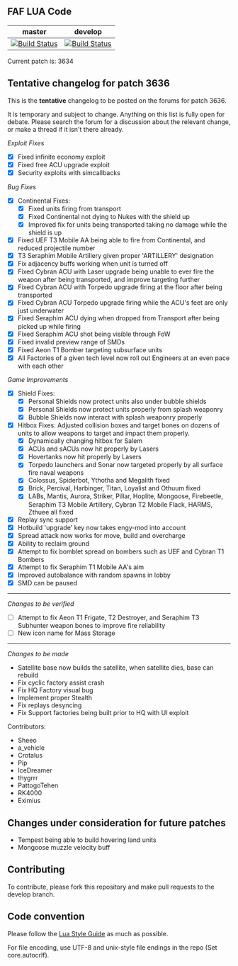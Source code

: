 FAF LUA Code
------------
master|develop
 ------------ | -------------
[![Build Status](https://travis-ci.org/FAForever/fa.svg?branch=master)](https://travis-ci.org/FAForever/fa) | [![Build Status](https://travis-ci.org/FAForever/fa.svg?branch=develop)](https://travis-ci.org/FAForever/fa)

Current patch is: 3634


**Tentative** changelog for patch 3636
--------------------------------------

This is the **tentative** changelog to be posted on the forums for patch
3636.

It is temporary and subject to change. Anything on this list is fully open for
debate.  Please search the forum for a discussion about the relevant change, or
make a thread if it isn't there already.


*Exploit Fixes*
- [X] Fixed infinite economy exploit
- [X] Fixed free ACU upgrade exploit
- [X] Security exploits with simcallbacks

*Bug Fixes*
- [X] Continental Fixes:
    - [X] Fixed units firing from transport
    - [X] Fixed Continental not dying to Nukes with the shield up
    - [X] Improved fix for units being transported taking no damage while the shield is up
- [X] Fixed UEF T3 Mobile AA being able to fire from Continental, and reduced projectile number
- [X] T3 Seraphim Mobile Artillery given proper 'ARTILLERY' designation
- [X] Fix adjacency buffs working when unit is turned off
- [X] Fixed Cybran ACU with Laser upgrade being unable to ever fire the weapon after being transported, and improve targeting further
- [X] Fixed Cybran ACU with Torpedo upgrade firing at the floor after being transported
- [X] Fixed Cybran ACU Torpedo upgrade firing while the ACU's feet are only just underwater
- [X] Fixed Seraphim ACU dying when dropped from Transport after being picked up while firing
- [X] Fixed Seraphim ACU shot being visible through FoW
- [X] Fixed invalid preview range of SMDs
- [X] Fixed Aeon T1 Bomber targeting subsurface units
- [X] All Factories of a given tech level now roll out Engineers at an even pace with each other

*Game Improvements*
- [X] Shield Fixes:
    - [X] Personal Shields now protect units also under bubble shields
    - [X] Personal Shields now protect units properly from splash weaponry
    - [X] Bubble Shields now interact with splash weaponry properly
- [X] Hitbox Fixes: Adjusted collision boxes and target bones on dozens of units to allow weapons to target and impact them properly.
    - [X] Dynamically changing hitbox for Salem
    - [X] ACUs and sACUs now hit properly by Lasers
    - [X] Hovertanks now hit properly by Lasers
    - [X] Torpedo launchers and Sonar now targeted properly by all surface fire naval weapons
    - [X] Colossus, Spiderbot, Ythotha and Megalith fixed
    - [X] Brick, Percival, Harbinger, Titan, Loyalist and Othuum fixed
    - [X] LABs, Mantis, Aurora, Striker, Pillar, Hoplite, Mongoose, Firebeetle, Seraphim T3 Mobile Artillery, Cybran T2 Mobile Flack, HARMS, Zthuee all fixed
- [X] Replay sync support
- [X] Hotbuild 'upgrade' key now takes engy-mod into account
- [X] Spread attack now works for move, build and overcharge
- [X] Ability to reclaim ground
- [X] Attempt to fix bomblet spread on bombers such as UEF and Cybran T1 Bombers
- [X] Attempt to fix Seraphim T1 Mobile AA's aim
- [X] Improved autobalance with random spawns in lobby
- [X] SMD can be paused

----------------------------------
*Changes to be verified*
- [ ] Attempt to fix Aeon T1 Frigate, T2 Destroyer, and Seraphim T3 Subhunter weapon bones to improve fire reliability
- [ ] New icon name for Mass Storage

----------------------------------
*Changes to be made*
- Satellite base now builds the satellite, when satellite dies, base can rebuild
- Fix cyclic factory assist crash
- Fix HQ Factory visual bug
- Implement proper Stealth
- Fix replays desyncing
- Fix Support factories being built prior to HQ with UI exploit

Contributors:
 - Sheeo
 - a_vehicle
 - Crotalus
 - Pip
 - IceDreamer
 - thygrrr
 - PattogoTehen
 - RK4000
 - Eximius


Changes under consideration for future patches
----------------------------------------------

- Tempest being able to build hovering land units
- Mongoose muzzle velocity buff 


Contributing
------------

To contribute, please fork this repository and make pull requests to the
develop branch.

Code convention
---------------

Please follow the [Lua Style Guide](http://lua-users.org/wiki/LuaStyleGuide) as
much as possible.

For file encoding, use UTF-8 and unix-style file endings in the repo (Set
core.autocrlf).
